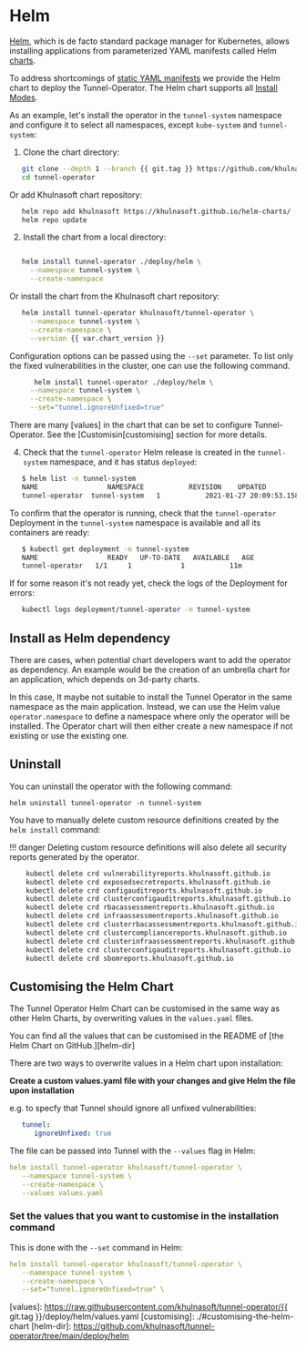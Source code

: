 # Helm

[Helm], which is de facto standard package manager for Kubernetes, allows installing applications from parameterized
YAML manifests called Helm [charts].

To address shortcomings of [static YAML manifests](./kubectl.md) we provide the Helm chart to deploy the Tunnel-Operator.
The Helm chart supports all [Install Modes](./configuration.md#install-modes).

As an example, let's install the operator in the `tunnel-system` namespace and configure it to select all namespaces,
except `kube-system` and `tunnel-system`:

1. Clone the chart directory:

```sh
   git clone --depth 1 --branch {{ git.tag }} https://github.com/khulnasoft/tunnel-operator.git
   cd tunnel-operator
```

   Or add Khulnasoft chart repository:

```sh
   helm repo add khulnasoft https://khulnasoft.github.io/helm-charts/
   helm repo update
```

2. Install the chart from a local directory:

```sh

   helm install tunnel-operator ./deploy/helm \
     --namespace tunnel-system \
     --create-namespace 
```

   Or install the chart from the Khulnasoft chart repository:

```sh
   helm install tunnel-operator khulnasoft/tunnel-operator \
     --namespace tunnel-system \
     --create-namespace \
     --version {{ var.chart_version }}
```

   Configuration options can be passed using the `--set` parameter. To list only the fixed vulnerabilities in the cluster, one can use the following command.

```sh
      helm install tunnel-operator ./deploy/helm \
     --namespace tunnel-system \
     --create-namespace \
     --set="tunnel.ignoreUnfixed=true"
```

   There are many [values] in the chart that can be set to configure Tunnel-Operator. See the [Customisin[customising] section for more details.

4. Check that the `tunnel-operator` Helm release is created in the `tunnel-system` namespace, and it has status
   `deployed`:

```sh
   $ helm list -n tunnel-system
   NAME              	NAMESPACE         	REVISION	UPDATED                             	STATUS  	CHART                   	APP VERSION
   tunnel-operator	tunnel-system	1       	2021-01-27 20:09:53.158961 +0100 CET	deployed	tunnel-operator-{{ var.chart_version }}	{{ git.tag[1:] }}
```

   To confirm that the operator is running, check that the `tunnel-operator` Deployment in the `tunnel-system`
   namespace is available and all its containers are ready:

```sh
   $ kubectl get deployment -n tunnel-system
   NAME                 READY   UP-TO-DATE   AVAILABLE   AGE
   tunnel-operator   1/1     1            1           11m
```

   If for some reason it's not ready yet, check the logs of the Deployment for errors:
  
```sh
   kubectl logs deployment/tunnel-operator -n tunnel-system
```

## Install as Helm dependency

There are cases, when potential chart developers want to add the operator as dependency. An example would be the creation of an umbrella chart for an application, which depends on 3d-party charts.

In this case, It maybe not suitable to install the Tunnel Operator in the same namespace as the main application. Instead, we can use the Helm value `operator.namespace` to define a namespace where only the operator will be installed. The Operator chart will then either create a new namespace if not existing or use the existing one.

## Uninstall

You can uninstall the operator with the following command:

```
helm uninstall tunnel-operator -n tunnel-system
```

You have to manually delete custom resource definitions created by the `helm install` command:

!!! danger
    Deleting custom resource definitions will also delete all security reports generated by the operator.

```sh
    kubectl delete crd vulnerabilityreports.khulnasoft.github.io
    kubectl delete crd exposedsecretreports.khulnasoft.github.io
    kubectl delete crd configauditreports.khulnasoft.github.io
    kubectl delete crd clusterconfigauditreports.khulnasoft.github.io
    kubectl delete crd rbacassessmentreports.khulnasoft.github.io
    kubectl delete crd infraassessmentreports.khulnasoft.github.io
    kubectl delete crd clusterrbacassessmentreports.khulnasoft.github.io
    kubectl delete crd clustercompliancereports.khulnasoft.github.io
    kubectl delete crd clusterinfraassessmentreports.khulnasoft.github.io
    kubectl delete crd clusterconfigauditreports.khulnasoft.github.io
    kubectl delete crd sbomreports.khulnasoft.github.io
```

## Customising the Helm Chart

The Tunnel Operator Helm Chart can be customised in the same way as other Helm Charts, by overwriting values in the `values.yaml` files.

You can find all the values that can be customised in the README of [the Helm Chart on GitHub.][helm-dir]

There are two ways to overwrite values in a Helm chart upon installation:

**Create a custom values.yaml file with your changes and give Helm the file upon installation**

   e.g. to specfy that Tunnel should ignore all unfixed vulnerabilities:

```yaml
   tunnel:
      ignoreUnfixed: true
```

   The file can be passed into Tunnel with the `--values` flag in Helm:

   ```yaml
   helm install tunnel-operator khulnasoft/tunnel-operator \
      --namespace tunnel-system \
      --create-namespace \
      --values values.yaml
   ```

### Set the values that you want to customise in the installation command

   This is done with the `--set` command in Helm:

   ```yaml
   helm install tunnel-operator khulnasoft/tunnel-operator \
      --namespace tunnel-system \
      --create-namespace \
      --set="tunnel.ignoreUnfixed=true" \
   ```

[Helm]: https://helm.sh/
[charts]: https://helm.sh/docs/topics/charts/
[values]: https://raw.githubusercontent.com/khulnasoft/tunnel-operator/{{ git.tag }}/deploy/helm/values.yaml
[customising]: ./#customising-the-helm-chart
[helm-dir]: https://github.com/khulnasoft/tunnel-operator/tree/main/deploy/helm
